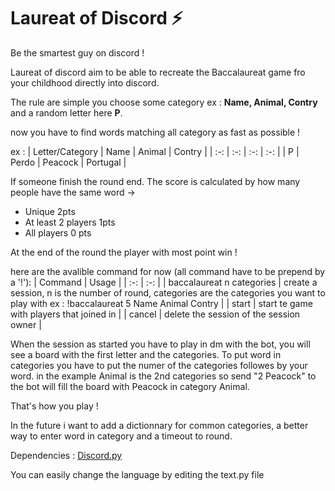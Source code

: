 # Laureat of Discord ⚡

Be the smartest guy on discord !

Laureat of discord aim to be able to recreate the Baccalaureat game fro your childhood directly into discord.

The rule are simple you choose some category ex : **Name, Animal, Contry** and a random letter here **P**.

now you have to find words matching all category as fast as possible !

ex :
| Letter/Category | Name | Animal | Contry |
| :-: | :-: | :-: | :-: |
| P | Perdo | Peacock | Portugal |

If someone finish the round end.
The score is calculated by how many people have the same word ->
- Unique 2pts
- At least 2 players 1pts
- All players 0 pts

At the end of the round the player with most point win !

here are the avalible command for now (all command have to be prepend by a '!'):
| Command | Usage |
| :-: | :-: |
| baccalaureat n categories | create a session, n is the number of round, categories are the categories you want to play with ex : !baccalaureat 5 Name Animal Contry |
| start | start te game with players that joined in |
| cancel | delete the session of the session owner |

When the session as started you have to play in dm with the bot, you will see a board with the first letter and the categories.
To put word in categories you have to put the numer of the categories followes by your word.
in the example Animal is the 2nd categories so send "2 Peacock" to the bot will fill the board with Peacock in category Animal.

That's how you play !

In the future i want to add a dictionnary for common categories, a better way to enter word in category and a timeout to round.

Dependencies : [Discord.py](https://discordpy.readthedocs.io/en/latest/)

You can easily change the language by editing the text.py file